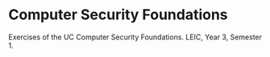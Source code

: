 # Computer Security Foundations

Exercises of the UC Computer Security Foundations. LEIC, Year 3, Semester 1.
